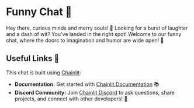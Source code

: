 # Funny Chat 🤖
Hey there, curious minds and merry souls! 🌟 Looking for a burst of laughter and a dash of wit? You've landed in the right spot! Welcome to our funny chat, where the doors to imagination and humor are wide open! 🚪

## Useful Links 🔗
This chat is built using [Chainlit](https://github.com/Chainlit/chainlit):

- **Documentation:** Get started with [Chainlit Documentation](https://docs.chainlit.io) 📚
- **Discord Community:** Join [Chainlit Discord](https://discord.gg/ZThrUxbAYw) to ask questions, share projects, and connect with other developers! 💬